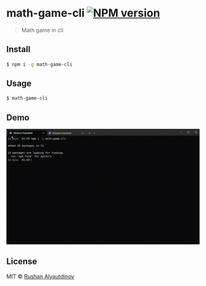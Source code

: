 # math-game-cli [![NPM version][npm-image]][npm-url]

> Math game in cli

## Install

```sh
$ npm i -g math-game-cli
```

## Usage

```sh
$ math-game-cli
```

## Demo

![demo](media/demo.gif)

## License

MIT © [Rushan Alyautdinov](https://github.com/akgondber)

[npm-image]: https://img.shields.io/npm/v/math-game-cli.svg?style=flat
[npm-url]: https://npmjs.org/package/math-game-cli
